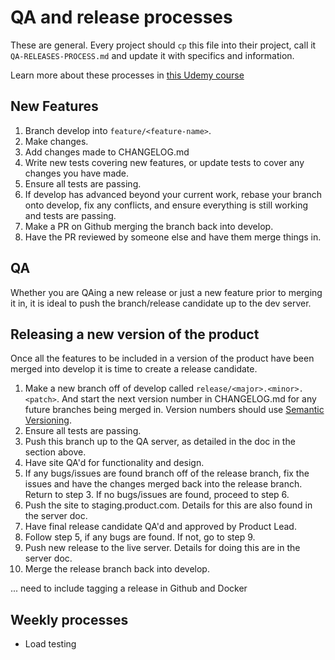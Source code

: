 # QA and release processes

These are general. Every project should `cp` this file into their project, call it `QA-RELEASES-PROCESS.md` and update it with specifics and information. 

Learn more about these processes in [this Udemy course](https://www.udemy.com/qa-software-testing-training-course/)

## New Features

1. Branch develop into `feature/<feature-name>`.
2. Make changes.
3. Add changes made to CHANGELOG.md
4. Write new tests covering new features, or update tests to cover any changes you have made.
5. Ensure all tests are passing.
6. If develop has advanced beyond your current work, rebase your branch onto develop, fix any conflicts, and ensure everything is still working and tests are passing.
7. Make a PR on Github merging the branch back into develop.
8. Have the PR reviewed by someone else and have them merge things in.

## QA

Whether you are QAing a new release or just a new feature prior to merging it in, it is ideal to push the branch/release candidate up to the dev server.

## Releasing a new version of the product

Once all the features to be included in a version of the product have been merged into develop it is time to create a release candidate.

1. Make a new branch off of develop called `release/<major>.<minor>.<patch>`. And start the next version number in CHANGELOG.md for any future branches being merged in. Version numbers should use [Semantic Versioning](http://semver.org/).
2. Ensure all tests are passing.
3. Push this branch up to the QA server, as detailed in the doc in the section above.
4. Have site QA'd for functionality and design.
5. If any bugs/issues are found branch off of the release branch, fix the issues and have the changes merged back into the release branch. Return to step 3. If no bugs/issues are found, proceed to step 6.
6. Push the site to staging.product.com. Details for this are also found in the server doc.
7. Have final release candidate QA'd and approved by Product Lead.
8. Follow step 5, if any bugs are found. If not, go to step 9.
9. Push new release to the live server. Details for doing this are in the server doc.
10. Merge the release branch back into develop.

... need to include tagging a release in Github and Docker

## Weekly processes

- Load testing
